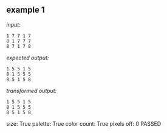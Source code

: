 
## example 1
*input:*
```
1 7 7 1 7
8 1 7 7 7
8 7 1 7 8
```
*expected output:*
```
1 5 5 1 5
8 1 5 5 5
8 5 1 5 8
```
*transformed output:*
```
1 5 5 1 5
8 1 5 5 5
8 5 1 5 8
```
size: True
palette: True
color count: True
pixels off: 0
PASSED
